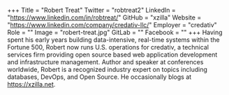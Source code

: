 +++
Title = "Robert Treat"
Twitter = "robtreat2"
LinkedIn = "https://www.linkedin.com/in/robtreat/"
GitHub = "xzilla"
Website = "https://www.linkedin.com/company/credativ-llc/"
Employer = "credativ"
Role = ""
Image = "robert-treat.jpg"
GitLab = ""
Facebook = ""
+++
Having spent his early years building data-intensive, real-time systems within the Fortune 500, Robert now runs U.S. operations for credativ, a technical services firm providing open source based web application development and infrastructure management. Author and speaker at conferences worldwide, Robert is a recognized industry expert on topics including databases, DevOps, and Open Source. He occasionally blogs at https://xzilla.net.